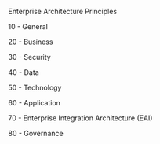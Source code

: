 
Enterprise Architecture Principles

10 - General


20 - Business


30 - Security


40 - Data


50 - Technology


60 - Application


70 - Enterprise Integration Architecture (EAI)


80 - Governance

